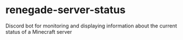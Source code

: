 # renegade-server-status
Discord bot for monitoring and displaying information about the current status of a Minecraft server

